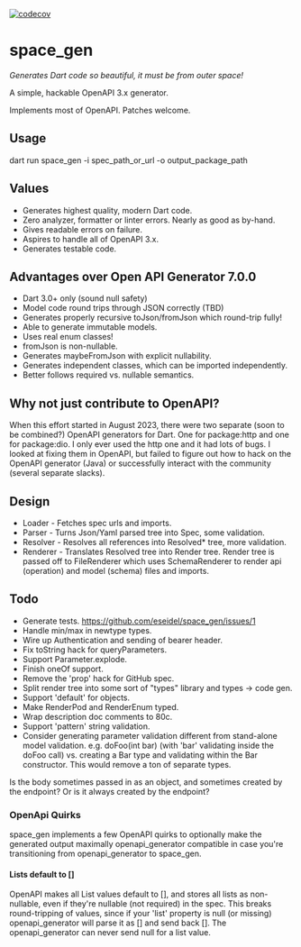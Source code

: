 [![codecov](https://codecov.io/gh/eseidel/space_gen/graph/badge.svg?token=nOnPSYpPXi)](https://codecov.io/gh/eseidel/space_gen)

# space_gen

_Generates Dart code so beautiful, it must be from outer space!_

A simple, hackable OpenAPI 3.x generator.

Implements most of OpenAPI. Patches welcome.

## Usage

dart run space_gen -i spec_path_or_url -o output_package_path

## Values

- Generates highest quality, modern Dart code.
- Zero analyzer, formatter or linter errors. Nearly as good as by-hand.
- Gives readable errors on failure.
- Aspires to handle all of OpenAPI 3.x.
- Generates testable code.

## Advantages over Open API Generator 7.0.0

- Dart 3.0+ only (sound null safety)
- Model code round trips through JSON correctly (TBD)
- Generates properly recursive toJson/fromJson which round-trip fully!
- Able to generate immutable models.
- Uses real enum classes!
- fromJson is non-nullable.
- Generates maybeFromJson with explicit nullability.
- Generates independent classes, which can be imported independently.
- Better follows required vs. nullable semantics.

## Why not just contribute to OpenAPI?

When this effort started in August 2023, there were two separate (soon to be
combined?) OpenAPI generators for Dart. One for package:http and one for
package:dio. I only ever used the http one and it had lots of bugs. I looked at
fixing them in OpenAPI, but failed to figure out how to hack on the OpenAPI
generator (Java) or successfully interact with the community (several separate
slacks).

## Design

- Loader - Fetches spec urls and imports.
- Parser - Turns Json/Yaml parsed tree into Spec, some validation.
- Resolver - Resolves all references into Resolved\* tree, more validation.
- Renderer - Translates Resolved tree into Render tree. Render tree is passed
  off to FileRenderer which uses SchemaRenderer to render api (operation) and
  model (schema) files and imports.

## Todo

- Generate tests. https://github.com/eseidel/space_gen/issues/1
- Handle min/max in newtype types.
- Wire up Authentication and sending of bearer header.
- Fix toString hack for queryParameters.
- Support Parameter.explode.
- Finish oneOf support.
- Remove the 'prop' hack for GitHub spec.
- Split render tree into some sort of "types" library and types -> code gen.
- Support 'default' for objects.
- Make RenderPod and RenderEnum typed.
- Wrap description doc comments to 80c.
- Support 'pattern' string validation.
- Consider generating parameter validation different from stand-alone model validation.
e.g. doFoo(int bar) (with 'bar' validating inside the doFoo call) vs.
creating a Bar type and validating within the Bar constructor.
This would remove a ton of separate types.

Is the body sometimes passed in as an object, and sometimes created by
the endpoint? Or is it always created by the endpoint?

### OpenApi Quirks

space_gen implements a few OpenAPI quirks to optionally make the generated
output maximally openapi_generator compatible in case you're transitioning
from openapi_generator to space_gen.

#### Lists default to []

OpenAPI makes all List values default to [], and stores all lists as
non-nullable, even if they're nullable (not required) in the spec. This
breaks round-tripping of values, since if your 'list' property is null
(or missing) openapi_generator will parse it as [] and send back []. The
openapi_generator can never send null for a list value.
